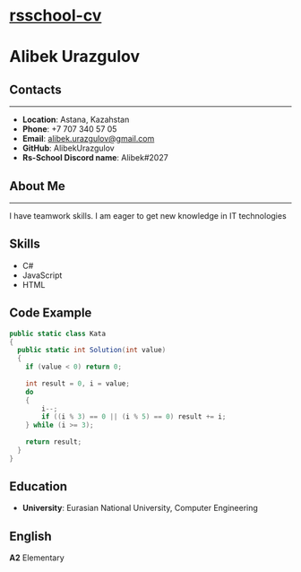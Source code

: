 # [rsschool-cv](https://github.com/AlibekUrazgulov/rsschool-cv)
# Alibek Urazgulov
## Contacts
---
- **Location**: Astana, Kazahstan
- **Phone**: +7 707 340 57 05
- **Email**: alibek.urazgulov@gmail.com
- **GitHub**: AlibekUrazgulov
- **Rs-School Discord name**: Alibek#2027
## About Me
---
I have teamwork skills. I am eager to get new knowledge in IT technologies
## Skills
- C#
- JavaScript
- HTML
## Code Example
```c#
public static class Kata
{
  public static int Solution(int value)
  {
    if (value < 0) return 0;
    
    int result = 0, i = value;
    do
    {
        i--;
        if ((i % 3) == 0 || (i % 5) == 0) result += i; 
    } while (i >= 3);
    
    return result;
  }
}
```
## Education
- **University**: Eurasian National University, Computer Engineering
## English
**A2** Elementary